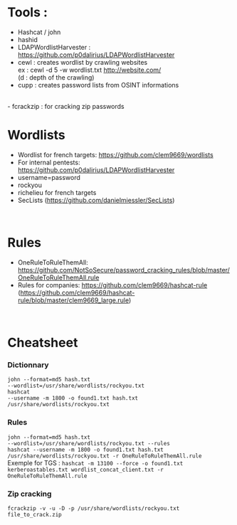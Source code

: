 # Tools :  
- Hashcat / john <br/> 
- hashid  <br/>
- LDAPWordlistHarvester : https://github.com/p0dalirius/LDAPWordlistHarvester   
- cewl : creates wordlist by crawling websites <br/>
ex : cewl -d 5 -w wordlist.txt http://website.com/  <br/>
(d : depth of the crawling)  <br/>
- cupp : creates password lists from OSINT informations  <br/>
<br>
- fcrackzip : for cracking zip passwords  

# Wordlists   
- Wordlist for french targets: https://github.com/clem9669/wordlists  <br/>
- For internal pentests: https://github.com/p0dalirius/LDAPWordlistHarvester <br/>
- username=password  <br/>
- rockyou  <br/>
- richelieu for french targets <br/>
- SecLists (https://github.com/danielmiessler/SecLists)  <br/>

<br>

# Rules   
- OneRuleToRuleThemAll: https://github.com/NotSoSecure/password_cracking_rules/blob/master/OneRuleToRuleThemAll.rule  <br/>
- Rules for companies: https://github.com/clem9669/hashcat-rule (https://github.com/clem9669/hashcat-rule/blob/master/clem9669_large.rule) <br/>  
<br>

# Cheatsheet  
### Dictionnary   
<code>john --format=md5 hash.txt --wordlist=/usr/share/wordlists/rockyou.txt</code><br>
<code>hashcat --username -m 1800 -o found1.txt hash.txt /usr/share/wordlists/rockyou.txt</code><br>

### Rules   
<code>john --format=md5 hash.txt --wordlist=/usr/share/wordlists/rockyou.txt --rules</code><br>
<code>hashcat --username -m 1800 -o found1.txt hash.txt /usr/share/wordlists/rockyou.txt -r OneRuleToRuleThemAll.rule</code><br>
Exemple for TGS : <code>hashcat -m 13100 --force -o found1.txt kerberoastables.txt wordlist_concat_client.txt -r OneRuleToRuleThemAll.rule</code><br>


### Zip cracking  
 <code>fcrackzip -v -u -D -p /usr/share/wordlists/rockyou.txt file_to_crack.zip</code>
 
